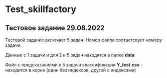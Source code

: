 # Test_skillfactory
## Тестовое задание 29.08.2022

Тестовой задание включает 5 задач. Номер файла соответсвует номеру задачи.

Данные с 1 задачи и для 2 и 5 задач находятся в папке **data**

Файл с предсказаниями к 5 задачи классификации **Y_test.csv** - находится в корне (один без индексов, другой с индексами) 

